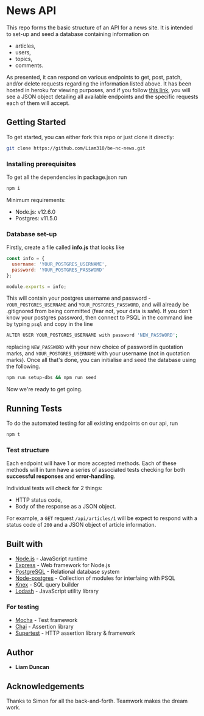# News API

This repo forms the basic structure of an API for a news site. It is intended to set-up and seed a database containing information on

- articles,
- users,
- topics,
- comments.

As presented, it can respond on various endpoints to get, post, patch, and/or delete requests regarding the information listed above. It has been hosted in heroku for viewing purposes, and if you follow [this link](https://liam-news-api.herokuapp.com/api/), you will see a JSON object detailing all available endpoints and the specific requests each of them will accept.

## Getting Started

To get started, you can either fork this repo or just clone it directly:

```bash
git clone https://github.com/Liam310/be-nc-news.git
```

### Installing prerequisites

To get all the dependencies in package.json run

```bash
npm i
```

Minimum requirements:

- Node.js: v12.6.0
- Postgres: v11.5.0

### Database set-up

Firstly, create a file called **info.js** that looks like

```js
const info = {
  username: 'YOUR_POSTGRES_USERNAME',
  password: 'YOUR_POSTGRES_PASSWORD'
};

module.exports = info;
```

This will contain your postgres username and password - `YOUR_POSTGRES_USERNAME` and `YOUR_POSTGRES_PASSWORD`, and will already be .gitignored from being committed (fear not, your data is safe). If you don't know your postgres password, then connect to PSQL in the command line by typing `psql` and copy in the line

```bash
ALTER USER YOUR_POSTGRES_USERNAME with password 'NEW_PASSWORD';
```

replacing `NEW_PASSWORD` with your new choice of password in quotation marks, and `YOUR_POSTGRES_USERNAME` with your username (not in quotation marks). Once all that's done, you can initialise and seed the database using the following.

```bash
npm run setup-dbs && npm run seed
```

Now we're ready to get going.

## Running Tests

To do the automated testing for all existing endpoints on our api, run

```bash
npm t
```

### Test structure

Each endpoint will have 1 or more accepted methods. Each of these methods will in turn have a series of associated tests checking for both **successful responses** and **error-handling**.

Individual tests will check for 2 things:

- HTTP status code,
- Body of the response as a JSON object.

For example, a `GET` request `/api/articles/1` will be expect to respond with a status code of `200` and a JSON object of article information.

## Built with

- [Node.js](https://nodejs.org/en/) - JavaScript runtime
- [Express](https://expressjs.com/) - Web framework for Node.js
- [PostgreSQL](https://www.postgresql.org/) - Relational database system
- [Node-postgres](https://node-postgres.com/) - Collection of modules for interfaing with PSQL
- [Knex](http://knexjs.org/) - SQL query builder
- [Lodash](https://lodash.com/) - JavaScript utility library

### For testing

- [Mocha](https://mochajs.org/) - Test framework
- [Chai](https://www.chaijs.com/) - Assertion library
- [Supertest](https://www.npmjs.com/package/supertest) - HTTP assertion library & framework

## Author

- **Liam Duncan**

## Acknowledgements

Thanks to Simon for all the back-and-forth. Teamwork makes the dream work.
